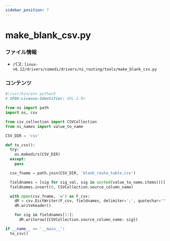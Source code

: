 ```yaml
---
sidebar_position: 7
---
```

# make_blank_csv.py

### ファイル情報

- パス: `linux-v6.12/drivers/comedi/drivers/ni_routing/tools/make_blank_csv.py`

### コンテンツ

```py
#!/usr/bin/env python3
# SPDX-License-Identifier: GPL-2.0+

from os import path
import os, csv

from csv_collection import CSVCollection
from ni_names import value_to_name

CSV_DIR = 'csv'

def to_csv():
  try:
    os.makedirs(CSV_DIR)
  except:
    pass

  csv_fname = path.join(CSV_DIR, 'blank_route_table.csv')

  fieldnames = [sig for sig_val, sig in sorted(value_to_name.items())]
  fieldnames.insert(0, CSVCollection.source_column_name)

  with open(csv_fname, 'w') as F_csv:
    dR = csv.DictWriter(F_csv, fieldnames, delimiter=';', quotechar='"')
    dR.writeheader()

    for sig in fieldnames[1:]:
      dR.writerow({CSVCollection.source_column_name: sig})

if __name__ == '__main__':
  to_csv()

```
